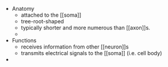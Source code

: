 - Anatomy
	- attached to the [[soma]]
	- tree-root-shaped
	- typically shorter and more numerous than [[axon]]s.
	-
- Functions
	- receives information from other [[neuron]]s
	- transmits electrical signals to the [[soma]] (i.e. cell body)
-